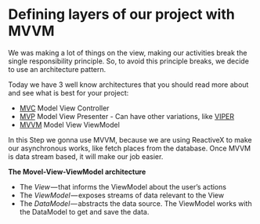 # Defining layers of our project with MVVM

We was making a lot of things on the view, making our activities break the single responsibility principle. So, to avoid this principle breaks, we decide to use  an architecture pattern.

Today we have 3 well know architectures that you should read more about and see what is best for your project:
-  [MVC](https://medium.com/upday-devs/android-architecture-patterns-part-1-model-view-controller-3baecef5f2b6)	Model View Controller
-	[MVP](https://medium.com/upday-devs/android-architecture-patterns-part-2-model-view-presenter-8a6faaae14a5) Model View Presenter - Can have other variations, like [VIPER](http://luboganev.github.io/blog/clean-architecture-pt1/)
-	[MVVM](https://medium.com/upday-devs/android-architecture-patterns-part-3-model-view-viewmodel-e7eeee76b73b) Model View ViewModel 

In this Step we gonna use MVVM, because we are using ReactiveX to make our asynchronous works, like fetch places from the database. Once MVVM is data stream based, it will make our job easier.

**The Movel-View-ViewModel architecture**

-   The  _View_ — that informs the ViewModel about the user’s actions
-   The  _ViewModel_ — exposes streams of data relevant to the View
-   The  _DataModel_ — abstracts the data source. The ViewModel works with the DataModel to get and save the data.


	


<!--stackedit_data:
eyJoaXN0b3J5IjpbLTYxMTE3ODc0LC05NzI5NDc5NywtMTIzMD
A0MTc2OCwyODA3ODg4MzldfQ==
-->